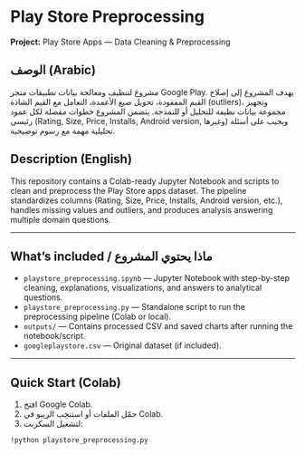 # Play Store Preprocessing

**Project:** Play Store Apps — Data Cleaning & Preprocessing

## الوصف (Arabic)
مشروع لتنظيف ومعالجة بيانات تطبيقات متجر Google Play. يهدف المشروع إلى إصلاح القيم المفقودة، تحويل صيغ الأعمدة، التعامل مع القيم الشاذة (outliers)، وتجهيز مجموعة بيانات نظيفة للتحليل أو للنمذجة. يتضمن المشروع خطوات مفصلة لكل عمود رئيسي (Rating, Size, Price, Installs, Android version, وغيرها) ويجيب على أسئلة تحليلية مهمة مع رسوم توضيحية.

## Description (English)
This repository contains a Colab-ready Jupyter Notebook and scripts to clean and preprocess the Play Store apps dataset. The pipeline standardizes columns (Rating, Size, Price, Installs, Android version, etc.), handles missing values and outliers, and produces analysis answering multiple domain questions.

---

## What’s included / ماذا يحتوي المشروع
- `playstore_preprocessing.ipynb` — Jupyter Notebook with step-by-step cleaning, explanations, visualizations, and answers to analytical questions.  
- `playstore_preprocessing.py` — Standalone script to run the preprocessing pipeline (Colab or local).  
- `outputs/` — Contains processed CSV and saved charts after running the notebook/script.  
- `googleplaystore.csv` — Original dataset (if included).

---

## Quick Start (Colab)
1. افتح Google Colab.  
2. حمّل الملفات أو استنخِب الريبو في Colab.  
3. لتشغيل السكربت:  
```bash
!python playstore_preprocessing.py
